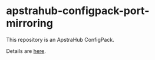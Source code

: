 # apstrahub-configpack-port-mirroring

This repository is an ApstraHub ConfigPack.

Details are [here](pack/README.md).

